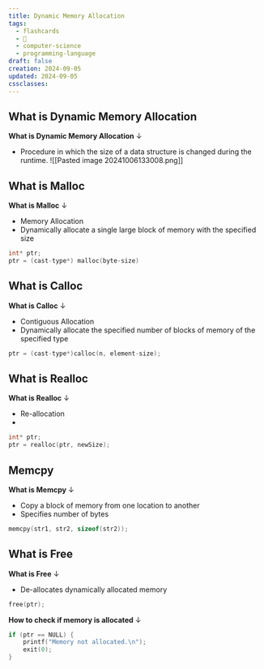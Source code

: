 ```yaml
---
title: Dynamic Memory Allocation
tags:
  - flashcards
  - 🌱
  - computer-science
  - programming-language
draft: false
creation: 2024-09-05
updated: 2024-09-05
cssclasses: 
---
```

## What is Dynamic Memory Allocation

**What is Dynamic Memory Allocation**
↓
- Procedure in which the size of a data structure is changed during the runtime.
![[Pasted image 20241006133008.png]]
<!--SR:!2024-12-13,4,275-->

## What is Malloc

**What is Malloc**
↓
- Memory Allocation
- Dynamically allocate a single large block of memory with the specified size
```c
int* ptr;
ptr = (cast-type*) malloc(byte-size)
```
<!--SR:!2024-12-12,4,270-->

## What is Calloc

**What is Calloc**
↓
- Contiguous Allocation
- Dynamically allocate the specified number of blocks of memory of the specified type
```c
ptr = (cast-type*)calloc(n, element-size);
```
<!--SR:!2024-12-12,4,272-->

## What is Realloc

**What is Realloc**
↓
- Re-allocation
-
```c
int* ptr;
ptr = realloc(ptr, newSize);
```
<!--SR:!2024-12-13,4,275-->

## Memcpy

**What is Memcpy**
↓
- Copy a block of memory from one location to another
- Specifies number of bytes
```c
memcpy(str1, str2, sizeof(str2));
```
<!--SR:!2024-12-13,4,275-->

## What is Free

**What is Free**
↓
- De-allocates dynamically allocated memory
```c
free(ptr);
```
<!--SR:!2024-12-13,4,275-->

**How to check if memory is allocated**
↓
```c
if (ptr == NULL) {
	printf("Memory not allocated.\n");
	exit(0);
}
```
<!--SR:!2024-12-13,4,275-->